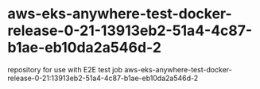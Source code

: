 # aws-eks-anywhere-test-docker-release-0-21-13913eb2-51a4-4c87-b1ae-eb10da2a546d-2
repository for use with E2E test job aws-eks-anywhere-test-docker-release-0-21:13913eb2-51a4-4c87-b1ae-eb10da2a546d-2
